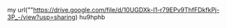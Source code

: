 my url(""https://drive.google.com/file/d/10UGDXk-I1-r79EPv9ThfFDkfkPj-3P_-/view?usp=sharing)
hu9hphb